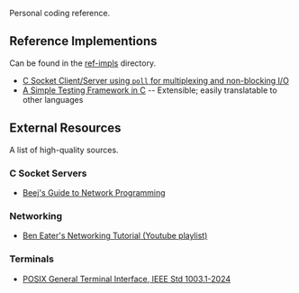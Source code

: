Personal coding reference.

## Reference Implementions

Can be found in the [ref-impls](./ref-impls/) directory.

- [C Socket Client/Server using `poll` for multiplexing and non-blocking I/O](./ref-impls/c_socket_server/main.c)
- [A Simple Testing Framework in C](./ref-impls/c_test_framework/main.c) -- Extensible; easily translatable to other languages

## External Resources

A list of high-quality sources.

### C Socket Servers
- [Beej's Guide to Network Programming](https://beej.us/guide/bgnet/html/split/index.html)

### Networking
- [Ben Eater's Networking Tutorial (Youtube playlist)](https://www.youtube.com/watch?v=XaGXPObx2Gs&list=PLowKtXNTBypH19whXTVoG3oKSuOcw_XeW)

### Terminals
- [POSIX General Terminal Interface, IEEE Std 1003.1-2024](https://pubs.opengroup.org/onlinepubs/9799919799/basedefs/V1_chap11.html)

